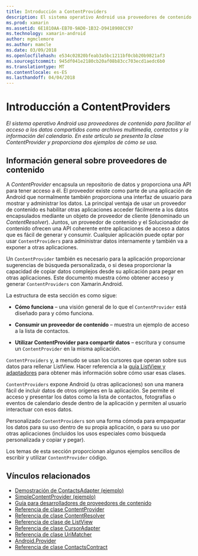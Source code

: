 ```yaml
---
title: Introducción a ContentProviders
description: El sistema operativo Android usa proveedores de contenido para facilitar el acceso a los datos compartidos como archivos multimedia, contactos y la información del calendario. En este artículo se presenta la clase ContentProvider y proporciona dos ejemplos de cómo se usa.
ms.prod: xamarin
ms.assetid: 6E1810AA-EB70-9AD0-1B32-D9418908CC97
ms.technology: xamarin-android
author: mgmclemore
ms.author: mamcle
ms.date: 03/09/2018
ms.openlocfilehash: e534c02820bfeab3a5bc1211bf0cbb20b9821af3
ms.sourcegitcommit: 945df041e2180cb20af08b83cc703ecd1aedc6b0
ms.translationtype: MT
ms.contentlocale: es-ES
ms.lasthandoff: 04/04/2018
---
```

# <a name="intro-to-contentproviders"></a>Introducción a ContentProviders

_El sistema operativo Android usa proveedores de contenido para facilitar el acceso a los datos compartidos como archivos multimedia, contactos y la información del calendario. En este artículo se presenta la clase ContentProvider y proporciona dos ejemplos de cómo se usa._


## <a name="content-providers-overview"></a>Información general sobre proveedores de contenido

A *ContentProvider* encapsula un repositorio de datos y proporciona una API para tener acceso a él. El proveedor existe como parte de una aplicación de Android que normalmente también proporciona una interfaz de usuario para mostrar y administrar los datos. La principal ventaja de usar un proveedor de contenido es habilitar otras aplicaciones acceder fácilmente a los datos encapsulados mediante un objeto de proveedor de cliente (denominado un *ContentResolver*). Juntos, un proveedor de contenido y el Solucionador de contenido ofrecen una API coherente entre aplicaciones de acceso a datos que es fácil de generar y consumir. Cualquier aplicación puede optar por usar `ContentProviders` para administrar datos internamente y también va a exponer a otras aplicaciones.

Un `ContentProvider` también es necesario para la aplicación proporcionar sugerencias de búsqueda personalizada, o si desea proporcionar la capacidad de copiar datos complejos desde su aplicación para pegar en otras aplicaciones. Este documento muestra cómo obtener acceso y generar `ContentProviders` con Xamarin.Android.

La estructura de esta sección es como sigue:

- **Cómo funciona** &ndash; una visión general de lo que el `ContentProvider` está diseñado para y cómo funciona.

- **Consumir un proveedor de contenido** &ndash; muestra un ejemplo de acceso a la lista de contactos.

- **Utilizar ContentProvider para compartir datos** &ndash; escritura y consume un `ContentProvider` en la misma aplicación.

`ContentProviders` y, a menudo se usan los cursores que operan sobre sus datos para rellenar ListView. Hacer referencia a la [guía ListView y adaptadores](~/android/user-interface/layouts/list-view/index.md) para obtener más información sobre cómo usar esas clases.

`ContentProviders` expone Android (u otras aplicaciones) son una manera fácil de incluir datos de otros orígenes en la aplicación. Se permite el acceso y presentar los datos como la lista de contactos, fotografías o eventos de calendario desde dentro de la aplicación y permiten al usuario interactuar con esos datos.

Personalizado `ContentProviders` son una forma cómoda para empaquetar los datos para su uso dentro de su propia aplicación, o para su uso por otras aplicaciones (incluidos los usos especiales como búsqueda personalizada y copiar y pegar).

Los temas de esta sección proporcionan algunos ejemplos sencillos de escribir y utilizar `ContentProvider` código.



## <a name="related-links"></a>Vínculos relacionados

- [Demostración de ContactsAdapter (ejemplo)](https://developer.xamarin.com/samples/monodroid/PlatformFeatures/ContactsAdapterDemo/)
- [SimpleContentProvider (ejemplo)](https://developer.xamarin.com/samples/monodroid/PlatformFeatures/SimpleContentProvider)
- [Guía para desarrolladores de proveedores de contenido](http://developer.android.com/guide/topics/providers/content-providers.html)
- [Referencia de clase ContentProvider](https://developer.xamarin.com/api/type/Android.Content.ContentProvider/)
- [Referencia de clase ContentResolver](https://developer.xamarin.com/api/type/Android.Content.ContentResolver/)
- [Referencia de clase de ListView](https://developer.xamarin.com/api/type/Android.Widget.ListView/)
- [Referencia de clase CursorAdapter](https://developer.xamarin.com/api/type/Android.Widget.CursorAdapter/)
- [Referencia de clase UriMatcher](https://developer.xamarin.com/api/type/Android.Content.UriMatcher/)
- [Android.Provider](https://developer.xamarin.com/api/namespace/Android.Provider/)
- [Referencia de clase ContactsContract](https://developer.xamarin.com/api/type/Android.Provider.ContactsContract/)
